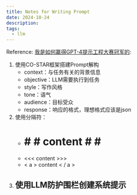 ```yaml
---
title: Notes for Writing Prompt
date: 2024-10-24
description:
tags:
  - llm
---
```

Reference: [我是如何赢得GPT-4提示工程大赛冠军的](https://mp.weixin.qq.com/s/J8J_8ht7NSgbpJV5HNyhgA): 
1. 使用CO-STAR框架搭建Prompt解构
	- context：与任务有关的背景信息
	- objective：LLM需要执行到任务
	- style：写作风格
	- tone：语气
	- audience：目标受众
	- response：响应的格式，理想格式应该是json
2. 使用分隔符：
	-  # # # content # # # 
	- <<< content >>>
	- < a > content < / a >
3. 使用LLM防护围栏创建系统提示
	- 